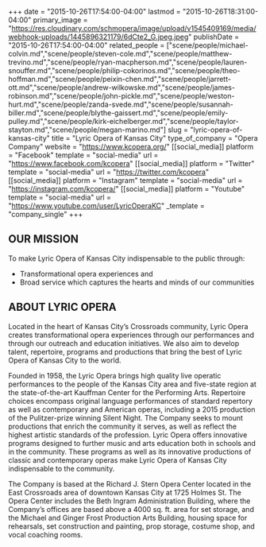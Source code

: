 +++
date = "2015-10-26T17:54:00-04:00"
lastmod = "2015-10-26T18:31:00-04:00"
primary_image = "https://res.cloudinary.com/schmopera/image/upload/v1545409169/media/webhook-uploads/1445896321179/6dCte2_G.jpeg.jpeg"
publishDate = "2015-10-26T17:54:00-04:00"
related_people = ["scene/people/michael-colvin.md","scene/people/steven-cole.md","scene/people/matthew-trevino.md","scene/people/ryan-macpherson.md","scene/people/lauren-snouffer.md","scene/people/philip-cokorinos.md","scene/people/theo-hoffman.md","scene/people/peixin-chen.md","scene/people/jarrett-ott.md","scene/people/andrew-wilkowske.md","scene/people/james-robinson.md","scene/people/john-pickle.md","scene/people/weston-hurt.md","scene/people/zanda-svede.md","scene/people/susannah-biller.md","scene/people/blythe-gaissert.md","scene/people/emily-pulley.md","scene/people/kirk-eichelberger.md","scene/people/taylor-stayton.md","scene/people/megan-marino.md"]
slug = "lyric-opera-of-kansas-city"
title = "Lyric Opera of Kansas City"
type_of_company = "Opera Company"
website = "https://www.kcopera.org/"
[[social_media]]
platform = "Facebook"
template = "social-media"
url = "https://www.facebook.com/kcopera"
[[social_media]]
platform = "Twitter"
template = "social-media"
url = "https://twitter.com/kcopera"
[[social_media]]
platform = "Instagram"
template = "social-media"
url = "https://instagram.com/kcopera/"
[[social_media]]
platform = "Youtube"
template = "social-media"
url = "https://www.youtube.com/user/LyricOperaKC"
_template = "company_single"
+++

## OUR MISSION

To make Lyric Opera of Kansas City indispensable to the public through:

- Transformational opera experiences and
- Broad service which captures the hearts and minds of our communities

## ABOUT LYRIC OPERA

Located in the heart of Kansas City’s Crossroads community, Lyric Opera creates transformational opera experiences through our performances and through our outreach and education initiatives. We also aim to develop talent, repertoire, programs and productions that bring the best of Lyric Opera of Kansas City to the world.

Founded in 1958, the Lyric Opera brings high quality live operatic performances to the people of the Kansas City area and five-state region at the state-of-the-art Kauffman Center for the Performing Arts. Repertoire choices encompass original language performances of standard repertory as well as contemporary and American operas, including a 2015 production of the Pulitzer-prize winning Silent Night.  The Company seeks to mount productions that enrich the community it serves, as well as reflect the highest artistic standards of the profession. Lyric Opera offers innovative programs designed to further music and arts education both in schools and in the community. These programs as well as its innovative productions of classic and contemporary operas make Lyric Opera of Kansas City indispensable to the community.

The Company is based at the Richard J. Stern Opera Center located in the East Crossroads area of downtown Kansas City at 1725 Holmes St.  The Opera Center includes the Beth Ingram Administration Building, where the Company’s offices are based above a 4000 sq. ft. area for set storage, and the Michael and Ginger Frost Production Arts Building, housing space for rehearsals, set construction and painting, prop storage, costume shop, and vocal coaching rooms.

